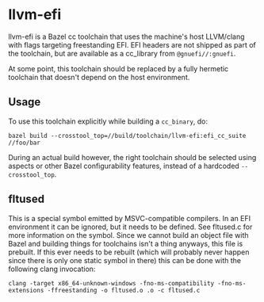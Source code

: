 llvm-efi
========

llvm-efi is a Bazel cc toolchain that uses the machine's host LLVM/clang with flags targeting freestanding EFI.
EFI headers are not shipped as part of the toolchain, but are available as a cc_library from `@gnuefi//:gnuefi`.

At some point, this toolchain should be replaced by a fully hermetic toolchain that doesn't depend on the host environment.

Usage
-----

To use this toolchain explicitly while building a `cc_binary`, do:

    bazel build --crosstool_top=//build/toolchain/llvm-efi:efi_cc_suite //foo/bar

During an actual build however, the right toolchain should be selected using aspects or other Bazel configurability features, instead of a hardcoded `--crosstool_top`.

fltused
-------

This is a special symbol emitted by MSVC-compatible compilers. In an EFI environment it can be ignored, but it needs to
be defined. See fltused.c for more information on the symbol. Since we cannot build an object file with Bazel and
building things for toolchains isn't a thing anyways, this file is prebuilt. If this ever needs to be rebuilt (which
will probably never happen since there is only one static symbol in there) this can be done with the following clang
invocation:

    clang -target x86_64-unknown-windows -fno-ms-compatibility -fno-ms-extensions -ffreestanding -o fltused.o .o -c fltused.c
   
